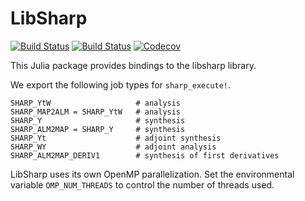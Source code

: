 # LibSharp

[![Build Status](https://travis-ci.com/ziotom78/LibSharp.jl.svg?branch=master)](https://travis-ci.com/ziotom78/LibSharp.jl)
[![Build Status](https://ci.appveyor.com/api/projects/status/github/ziotom78/LibSharp.jl?svg=true)](https://ci.appveyor.com/project/ziotom78/LibSharp-jl)
[![Codecov](https://codecov.io/gh/ziotom78/LibSharp.jl/branch/master/graph/badge.svg)](https://codecov.io/gh/ziotom78/LibSharp.jl)

This Julia package provides bindings to the libsharp library.

We export the following job types for `sharp_execute!`.
```
SHARP_YtW                   # analysis
SHARP_MAP2ALM = SHARP_YtW   # analysis
SHARP_Y                     # synthesis
SHARP_ALM2MAP = SHARP_Y     # synthesis
SHARP_Yt                    # adjoint synthesis
SHARP_WY                    # adjoint analysis
SHARP_ALM2MAP_DERIV1        # synthesis of first derivatives
```

LibSharp uses its own OpenMP parallelization. Set the environmental variable `OMP_NUM_THREADS` to control the number of threads used.
